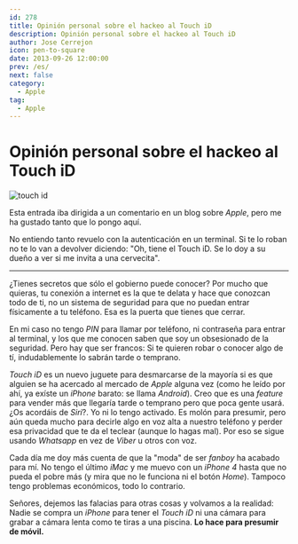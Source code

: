 ```yaml
---
id: 278
title: Opinión personal sobre el hackeo al Touch iD
description: Opinión personal sobre el hackeo al Touch iD
author: Jose Cerrejon
icon: pen-to-square
date: 2013-09-26 12:00:00
prev: /es/
next: false
category:
  - Apple
tag:
  - Apple
---
```


# Opinión personal sobre el hackeo al Touch iD

![touch id](/images/2013/09/touchid.jpg)

Esta entrada iba dirigida a un comentario en un blog sobre *Apple*, pero me ha gustado tanto que lo pongo aquí.

No entiendo tanto revuelo con la autenticación en un terminal. Si te lo roban no te lo van a devolver diciendo: "Oh, tiene el Touch iD. Se lo doy a su dueño a ver si me invita a una cervecita".

- - -
¿Tienes secretos que sólo el gobierno puede conocer? Por mucho que quieras, tu conexión a internet es la que te delata y hace que conozcan todo de ti, no un sistema de seguridad para que no puedan entrar físicamente a tu teléfono. Esa es la puerta que tienes que cerrar.

En mi caso no tengo *PIN* para llamar por teléfono, ni contraseña para entrar al terminal, y los que me conocen saben que soy un obsesionado de la seguridad. Pero hay que ser francos: Si te quieren robar o conocer algo de tí, indudablemente lo sabrán tarde o temprano.

*Touch iD* es un nuevo juguete para desmarcarse de la mayoría si es que alguien se ha acercado al mercado de *Apple* alguna vez (como he leído por ahí, ya exíste un *iPhone* barato: se llama *Android*). Creo que es una *feature* para vender más que llegaría tarde o temprano pero que poca gente usará. ¿Os acordáis de *Siri*?. Yo ni lo tengo activado. Es molón para presumir, pero aún queda mucho para decirle algo en voz alta a nuestro teléfono y perder esa privacidad que te da el teclear (aunque lo hagas mal). Por eso se sigue usando *Whatsapp* en vez de *Viber* u otros con voz.

Cada día me doy más cuenta de que la "moda" de ser *fanboy* ha acabado para mí. No tengo el último *iMac* y me muevo con un *iPhone 4* hasta que no pueda el pobre más (y mira que no le funciona ni el botón *Home*). Tampoco tengo problemas económicos, todo lo contrario.

Señores, dejemos las falacias para otras cosas y volvamos a la realidad: Nadie se compra un *iPhone* para tener el *Touch iD* ni una cámara para grabar a cámara lenta como te tiras a una piscina. **Lo hace para presumir de móvil.**